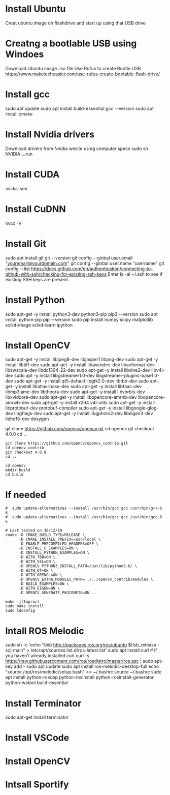 # Install Ubuntu
Creat ubuntu image on flashdrive and start up using that USB drive

# Creatng a bootlable USB using Windoes
Download Ubuntu image .iso file 
Use Rufus to create Bootle USB
https://www.maketecheasier.com/use-rufus-create-bootable-flash-drive/

# Install gcc 
sudo apt update
sudo apt install build-essential
gcc --version
sudo apt install cmake

# Install Nvidia drivers
Download drivers from Nvidia wesite using computer specs
sudo sh NVIDIA....run

# Install CUDA 
nvidia-smi

# Install CuDNN
nvcc -V

# Install Git
sudo apt install git
git --version
git config --global user.email "youremail@yourdomain.com"
git config --global user.name "username"
git config --list
https://docs.github.com/en/authentication/connecting-to-github-with-ssh/checking-for-existing-ssh-keys
Enter ls -al ~/.ssh to see if existing SSH keys are present.

# Install Python
sudo apt-get -y install python3-dev python3-pip 
pip3 --version
sudo apt install python-pip
pip --version
sudo pip install numpy scipy matplotlib scikit-image scikit-learn ipython

# Install OpenCV
sudo apt-get -y install libjpeg8-dev libjasper1 libpng-dev
sudo apt-get -y install libtiff-dev
sudo apt-get -y install libavcodec-dev libavformat-dev libswscale-dev libdc1394-22-dev
sudo apt-get -y install libxine2-dev libv4l-dev
sudo apt -y install libgstreamer1.0-dev libgstreamer-plugins-base1.0-dev
sudo apt-get -y install qt5-default libgtk2.0-dev libtbb-dev
sudo apt-get -y install libatlas-base-dev
sudo apt-get -y install libfaac-dev libmp3lame-dev libtheora-dev
sudo apt-get -y install libvorbis-dev libxvidcore-dev
sudo apt-get -y install libopencore-amrnb-dev libopencore-amrwb-dev
sudo apt-get -y install x264 v4l-utils
sudo apt-get -y install libprotobuf-dev protobuf-compiler
sudo apt-get -y install libgoogle-glog-dev libgflags-dev
sudo apt-get -y install libgphoto2-dev libeigen3-dev libhdf5-dev doxygen

git clone https://github.com/opencv/opencv.git
	cd opencv 
	git checkout 4.0.0 
	cd ..

	git clone https://github.com/opencv/opencv_contrib.git
	cd opencv_contrib
	git checkout 4.0.0
	cd ..

	cd opencv
	mkdir build
	cd build

# If needed 
	#  sudo update-alternatives --install /usr/bin/gcc gcc /usr/bin/g++-6 6
	#  sudo update-alternatives --install /usr/bin/gcc gcc /usr/bin/gcc-6 6

	# Last tested on 30/12/19
	cmake -D CMAKE_BUILD_TYPE=RELEASE \
	      -D CMAKE_INSTALL_PREFIX=/usr/local \
	      -D ENABLE_PRECOMPILED_HEADERS=OFF \
	      -D INSTALL_C_EXAMPLES=ON \
	      -D INSTALL_PYTHON_EXAMPLES=ON \
	      -D WITH_TBB=ON \
	      -D WITH_V4L=ON \
	      -D OPENCV_PYTHON3_INSTALL_PATH=/usr/lib/python3.6/ \
	      -D WITH_QT=ON \
	      -D WITH_OPENGL=ON \
	      -D OPENCV_EXTRA_MODULES_PATH=../../opencv_contrib/modules \
	      -D BUILD_EXAMPLES=ON \
	      -D WITH_EIGEN=ON \
	      -D OPENCV_GENERATE_PKGCONFIG=ON ..

	make -j($nproc)
	sudo make install 
	sudo ldconfig

# Intall ROS Melodic
sudo sh -c 'echo "deb http://packages.ros.org/ros/ubuntu $(lsb_release -sc) main" > /etc/apt/sources.list.d/ros-latest.list'
sudo apt install curl # if you haven't already installed curl
curl -s https://raw.githubusercontent.com/ros/rosdistro/master/ros.asc | sudo apt-key add -
sudo apt update
sudo apt install ros-melodic-desktop-full
echo "source /opt/ros/melodic/setup.bash" >> ~/.bashrc
source ~/.bashrc
sudo apt install python-rosdep python-rosinstall python-rosinstall-generator python-wstool build-essential

# Install Terminator 
sudo apt-get install terminator

# Install VSCode

# Install OpenCV

# Intsall Sportify



